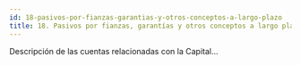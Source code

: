 ```yaml
---
id: 18-pasivos-por-fianzas-garantias-y-otros-conceptos-a-largo-plazo
title: 18. Pasivos por fianzas, garantías y otros conceptos a largo plazo
---
```

Descripción de las cuentas relacionadas con la Capital...
